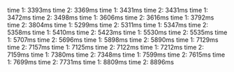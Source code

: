 time 1: 3393ms
time 2: 3369ms
time 1: 3431ms
time 2: 3431ms
time 1: 3472ms
time 2: 3498ms
time 1: 3606ms
time 2: 3616ms
time 1: 3792ms
time 2: 3804ms
time 1: 5299ms
time 2: 5311ms
time 1: 5347ms
time 2: 5358ms
time 1: 5410ms
time 2: 5423ms
time 1: 5530ms
time 2: 5535ms
time 1: 5707ms
time 2: 5696ms
time 1: 5898ms
time 2: 5890ms
time 1: 7129ms
time 2: 7157ms
time 1: 7125ms
time 2: 7122ms
time 1: 7212ms
time 2: 7159ms
time 1: 7380ms
time 2: 7348ms
time 1: 7599ms
time 2: 7615ms
time 1: 7699ms
time 2: 7731ms
time 1: 8809ms
time 2: 8896ms